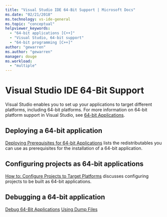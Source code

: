```yaml
---
title: "Visual Studio IDE 64-Bit Support | Microsoft Docs"
ms.date: "02/21/2018"
ms.technology: vs-ide-general
ms.topic: "conceptual"
helpviewer_keywords:
  - "64-bit applications [C++]"
  - "Visual Studio, 64-bit support"
  - "64-bit programming [C++]"
author: "gewarren"
ms.author: "gewarren"
manager: douge
ms.workload:
  - "multiple"
---
```

# Visual Studio IDE 64-Bit Support

Visual Studio enables you to set up your applications to target different platforms, including 64-bit platforms. For more information on 64-bit platform support in Visual Studio, see [64-bit Applications](/dotnet/framework/64-bit-apps).

## Deploying a 64-bit application

[Deploying Prerequisites for 64-bit Applications](../deployment/deploying-prerequisites-for-64-bit-applications.md) lists the redistributables you can use as prerequisites for the installation of a 64-bit application.

## Configuring projects as 64-bit applications

[How to: Configure Projects to Target Platforms](../ide/how-to-configure-projects-to-target-platforms.md) discusses configuring projects to be built as 64-bit applications.

## Debugging a 64-bit application

[Debug 64-Bit Applications](../debugger/debug-64-bit-applications.md)
[Using Dump Files](../debugger/using-dump-files.md)